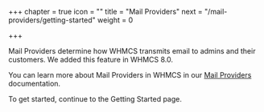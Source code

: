 +++
chapter = true
icon = "<i class='fa fa-paper-plane-o fa-fw'></i>"
title = "Mail Providers"
next = "/mail-providers/getting-started"
weight = 0

+++

Mail Providers determine how WHMCS transmits email to admins and their customers. We added this feature in WHMCS 8.0.

You can learn more about Mail Providers in WHMCS in our [Mail Providers](https://docs.whmcs.com/Mail_Providers) documentation.

To get started, continue to the Getting Started page.
